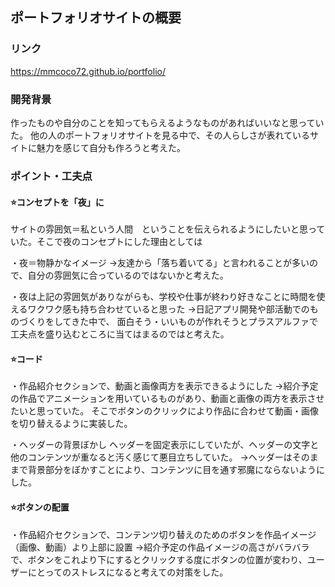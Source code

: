 ## ポートフォリオサイトの概要

### リンク
https://mmcoco72.github.io/portfolio/

### 開発背景

作ったものや自分のことを知ってもらえるようなものがあればいいなと思っていた。
他の人のポートフォリオサイトを見る中で、その人らしさが表れているサイトに魅力を感じて自分も作ろうと考えた。

### ポイント・工夫点

#### ⭐️コンセプトを「夜」に

サイトの雰囲気＝私という人間　ということを伝えられるようにしたいと思っていた。そこで夜のコンセプトにした理由としては

・夜＝物静かなイメージ
→友達から「落ち着いてる」と言われることが多いので、自分の雰囲気に合っているのではないかと考えた。

・夜は上記の雰囲気がありながらも、学校や仕事が終わり好きなことに時間を使えるワクワク感も持ち合わせていると思った
→日記アプリ開発や部活動でのものづくりをしてきた中で、
面白そう・いいものが作れそうとプラスアルファで工夫点を盛り込むところに当てはまるのではと考えた。


#### ⭐コード

・作品紹介セクションで、動画と画像両方を表示できるようにした
→紹介予定の作品でアニメーションを用いているものがあり、動画と画像の両方を表示させたいと思っていた。
そこでボタンのクリックにより作品に合わせて動画・画像を切り替えるように実装した。

・ヘッダーの背景ぼかし
ヘッダーを固定表示にしていたが、ヘッダーの文字と他のコンテンツが重なると汚く感じて悪目立ちしていた。
→ヘッダーはそのままで背景部分をぼかすことにより、コンテンツに目を通す邪魔にならないようにした。

#### ⭐ボタンの配置

・作品紹介セクションで、コンテンツ切り替えのためのボタンを作品イメージ（画像、動画）より上部に設置
→紹介予定の作品イメージの高さがバラバラで、ボタンをこれより下にするとクリックする度にボタンの位置が変わり、ユーザーにとってのストレスになると考えての対策をした。
